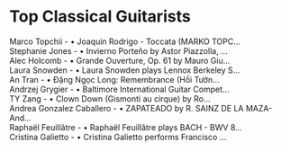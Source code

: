 # Top Classical Guitarists

  Marco Topchii -    • Joaquin Rodrigo - Toccata (MARKO TOPC...  
  Stephanie Jones -    • Invierno Porteño by Astor Piazzolla, ...  
  Alec Holcomb -    • Grande Ouverture, Op. 61 by Mauro Giu...   
  Laura Snowden -    • Laura Snowden plays Lennox Berkeley S...  
  An Tran -    • Đặng Ngọc Long: Remembrance (Hồi Tưởn...   
  Andrzej Grygier -    • Baltimore International Guitar Compet...  
  TY Zang -    • Clown Down (Gismonti au cirque) by Ro...  
  Andrea Gonzalez Caballero -    • ZAPATEADO by R. SAINZ DE LA MAZA- And...  
  Raphaël Feuillâtre -    • Raphaël Feuillâtre plays BACH - BWV 8...  
  Cristina Galietto -    • Cristina Galietto performs Francisco ...   

